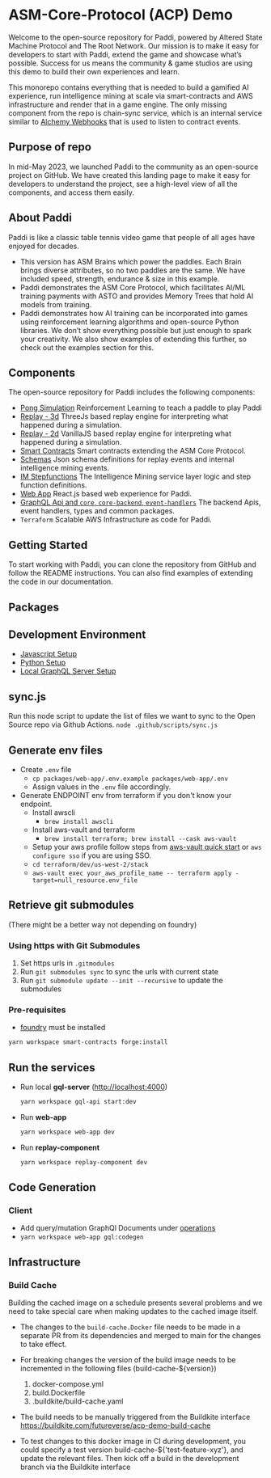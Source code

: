 # ASM-Core-Protocol (ACP) Demo

Welcome to the open-source repository for Paddi, powered by Altered State Machine Protocol and The Root Network. Our mission is to make it easy for developers to start with Paddi, extend the game and showcase what’s possible. Success for us means the community & game studios are using this demo to build their own experiences and learn.

This monorepo contains everything that is needed to build a gamified AI experience, run intelligence mining at scale via smart-contracts and AWS infrastructure and render that in a game engine. The only missing component from the repo is chain-sync service, which is an internal service similar to [Alchemy Webhooks](https://www.alchemy.com/overviews/what-is-a-webhook) that is used to listen to contract events.

## Purpose of repo

In mid-May 2023, we launched Paddi to the community as an open-source project on GitHub. We have created this landing page to make it easy for developers to understand the project, see a high-level view of all the components, and access them easily.

## About Paddi

Paddi is like a classic table tennis video game that people of all ages have enjoyed for decades.

- This version has ASM Brains which power the paddles. Each Brain brings diverse attributes, so no two paddles are the same. We have included speed, strength, endurance & size in this example.
- Paddi demonstrates the ASM Core Protocol, which facilitates AI/ML training payments with ASTO and provides Memory Trees that hold AI models from training.
- Paddi demonstrates how AI training can be incorporated into games using reinforcement learning algorithms and open-source Python libraries. We don’t show everything possible but just enough to spark your creativity. We also show examples of extending this further, so check out the examples section for this.

## Components

The open-source repository for Paddi includes the following components:

- [Pong Simulation](packages/pong-simulation/README.md) Reinforcement Learning to teach a paddle to play Paddi
- [Replay - 3d](packages/replay-component) ThreeJs based replay engine for interpreting what happened during a simulation.
- [Replay - 2d](packages/replay-component-2d) VanillaJS based replay engine for interpreting what happened during a simulation.
- [Smart Contracts](packages/smart-contracts/README.md) Smart contracts extending the ASM Core Protocol.
- [Schemas](packages/schemas/README.md) Json schema definitions for replay events and internal intelligence mining events.
- [IM Stepfunctions](packages/im-stepfunctions/README.md) The Intelligence Mining service layer logic and step function definitions.
- [Web App](packages/web-app/README.md) React.js based web experience for Paddi.
- [GraphQL Api and `core`, `core-backend`, `event-handlers`](packages/gql-api/README.md) The backend Apis, event handlers, types and common packages.
- `Terraform` Scalable AWS Infrastructure as code for Paddi.

## Getting Started

To start working with Paddi, you can clone the repository from GitHub and follow the README instructions. You can also find examples of extending the code in our documentation.

## Packages

## Development Environment

- [Javascript Setup](docs/js-setup.md)
- [Python Setup](docs/python-setup.md)
- [Local GraphQL Server Setup](docs/local-gql-setup.md)

## sync.js

Run this node script to update the list of files we want to sync to the Open Source repo via Github Actions.
`node .github/scripts/sync.js`

## Generate env files

- Create `.env` file
  - `cp packages/web-app/.env.example packages/web-app/.env`
  - Assign values in the `.env` file accordingly.
- Generate ENDPOINT env from terraform if you don't know your endpoint.
  - Install awscli
    - `brew install awscli`
  - Install aws-vault and terraform
    - `brew install terraform; brew install --cask aws-vault`
  - Setup your aws profile follow steps from [aws-vault quick start](https://github.com/99designs/aws-vault#quick-start) or `aws configure sso` if you are using SSO.
  - `cd terraform/dev/us-west-2/stack`
  - `aws-vault exec your_aws_profile_name -- terraform apply -target=null_resource.env_file`

## Retrieve git submodules

(There might be a better way not depending on foundry)

### Using https with Git Submodules

1. Set https urls in `.gitmodules`
2. Run `git submodules sync` to sync the urls with current state
3. Run `git submodule update --init --recursive` to update the submodules

### Pre-requisites

- [foundry](https://book.getfoundry.sh/getting-started/installation) must be installed

```sh
yarn workspace smart-contracts forge:install
```

## Run the services

- Run local **gql-server** (<http://localhost:4000>)

  ```sh
  yarn workspace gql-api start:dev
  ```

- Run **web-app**

  ```sh
  yarn workspace web-app dev
  ```

- Run **replay-component**

  ```sh
  yarn workspace replay-component dev
  ```

## Code Generation

### Client

- Add query/mutation GraphQl Documents under [operations](packages/web-app/src/graphql/operations)
- `yarn workspace web-app gql:codegen`

## Infrastructure

### Build Cache

Building the cached image on a schedule presents several problems and we need to take special care when making updates to the cached image itself.

- The changes to the `build-cache.Docker` file needs to be made in a separate PR from its dependencies and merged to main for the changes to take effect.

- For breaking changes the version of the build image needs to be incremented in the following files (build-cache-${version})

  1. docker-compose.yml
  2. build.Dockerfile
  3. .buildkite/build-cache.yaml

- The build needs to be manually triggered from the Buildkite interface
  <https://buildkite.com/futureverse/acp-demo-build-cache>

- To test changes to this docker image in CI during development, you could specify a test version build-cache-${'test-feature-xyz'}, and update the relevant files. Then kick off a build in the development branch via the Buildkite interface
